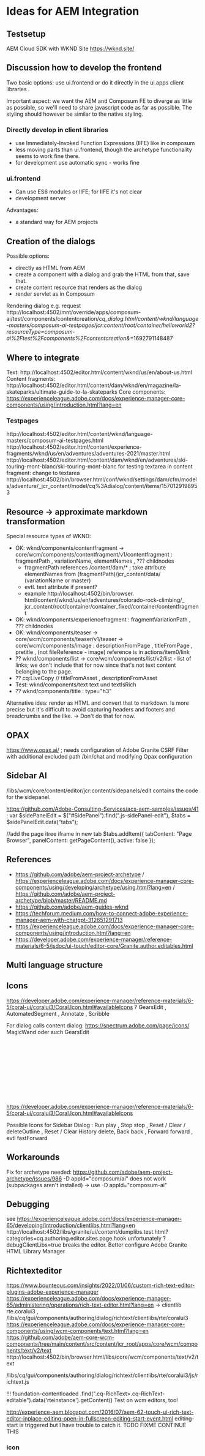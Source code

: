 # Ideas for AEM Integration

## Testsetup

AEM Cloud SDK with WKND Site https://wknd.site/

## Discussion how to develop the frontend

Two basic options: use ui.frontend or do it directly in the ui.apps client libraries .

Important aspect: we want the AEM and Composum FE to diverge as little as possible, so we'll need to share
javascript code as far as possible. The styling should however be similar to the native styling.

### Directly develop in client libraries

- use Immediately-Invoked Function Expressions (IIFE) like in composum
- less moving parts than ui.frontend, though the archetype functionality seems to work fine there.
- for development use automatic sync - works fine

### ui.frontend

- Can use ES6 modules or IIFE; for IIFE it's not clear
- development server

Advantages:

- a standard way for AEM projects

## Creation of the dialogs

Possible options:

- directly as HTML from AEM
- create a component with a dialog and grab the HTML from that, save that.
- create content resource that renders as the dialog
- render servlet as in Composum

Rendering dialog e.g. request
http://localhost:4502/mnt/override/apps/composum-ai/test/components/contentcreation/_cq_dialog.html/content/wknd/language-masters/composum-ai-testpages/jcr:content/root/container/helloworld2?resourceType=composum-ai%2Ftest%2Fcomponents%2Fcontentcreation&_=1692791148487

## Where to integrate

Text:
http://localhost:4502/editor.html/content/wknd/us/en/about-us.html
Content fragments:
http://localhost:4502/editor.html/content/dam/wknd/en/magazine/la-skateparks/ultimate-guide-to-la-skateparks
Core components:
https://experienceleague.adobe.com/docs/experience-manager-core-components/using/introduction.html?lang=en

### Testpages

http://localhost:4502/editor.html/content/wknd/language-masters/composum-ai-testpages.html
http://localhost:4502/editor.html/content/experience-fragments/wknd/us/en/adventures/adventures-2021/master.html
http://localhost:4502/editor.html/content/dam/wknd/en/adventures/ski-touring-mont-blanc/ski-touring-mont-blanc
for testing textarea in content fragment: change to textarea
http://localhost:4502/bin/browser.html/conf/wknd/settings/dam/cfm/models/adventure/_jcr_content/model/cq%3Adialog/content/items/1570129198953

## Resource -> approximate markdown transformation

Special resource types of WKND:

- OK: wknd/components/contentfragment -> core/wcm/components/contentfragment/v1/contentfragment : fragmentPath ,
  variationName, elementNames , ??? childnodes
    - fragmentPath references /content/dam/* ; take attribute elementNames from (fragmentPath)/jcr_content/data/
      (variationName or master)
    - evtl. text attribute if present?
    - example http://localhost:4502/bin/browser.
      html/content/wknd/us/en/adventures/colorado-rock-climbing/_
      jcr_content/root/container/container_fixed/container/contentfragment
- OK: wknd/components/experiencefragment : fragmentVariationPath , ??? childnodes
- OK: wknd/components/teaser -> core/wcm/components/teaser/v1/teaser -> core/wcm/components/image : descriptionFromPage
  , titleFromPage , pretitle ,
  (not fileReference - image)
  reference is in actions/item0/link
- ?? wknd/components/list -> core/wcm/components/list/v2/list - list of links; we don't include that for now since
  that's
  not text content belonging to the page.
- ?? cq:LiveCopy
  // titleFromAsset , descriptionFromAsset
- Test: wknd/components/text text und textIsRich
- ?? wknd/components/title : type="h3"

Alternative idea: render as HTML and convert that to markdown. Is more precise but it's difficult to avoid capturing
headers and footers and breadcrumbs and the like. -> Don't do that for now.

## OPAX

https://www.opax.ai/ ; needs configuration of Adobe Granite CSRF Filter with additional excluded path /bin/chat and
modifying Opax configuration

## Sidebar AI

/libs/wcm/core/content/editor/jcr:content/sidepanels/edit contains the code for the sidepanel.

https://github.com/Adobe-Consulting-Services/acs-aem-samples/issues/41 :
var $sidePanelEdit = $("#SidePanel").find(".js-sidePanel-edit"),
$tabs = $sidePanelEdit.data("tabs");

//add the page itree iframe in new tab
$tabs.addItem({
tabContent: "Page Browser",
panelContent: getPageContent(),
active: false
});

## References

- https://github.com/adobe/aem-project-archetype /
  https://experienceleague.adobe.com/docs/experience-manager-core-components/using/developing/archetype/using.html?lang=en /
  https://github.com/adobe/aem-project-archetype/blob/master/README.md
- https://github.com/adobe/aem-guides-wknd
- https://techforum.medium.com/how-to-connect-adobe-experience-manager-aem-with-chatgpt-312651291713
- https://experienceleague.adobe.com/docs/experience-manager-core-components/using/introduction.html?lang=en
- https://developer.adobe.com/experience-manager/reference-materials/6-5/jsdoc/ui-touch/editor-core/Granite.author.editables.html

## Multi language structure

## Icons

https://developer.adobe.com/experience-manager/reference-materials/6-5/coral-ui/coralui3/Coral.Icon.html#availableIcons
? GearsEdit , AutomatedSegment , Annotate , Scribble

For dialog calls content dialog: https://spectrum.adobe.com/page/icons/ MagicWand oder auch GearsEdit

<coral-icon class="coral-Form-fieldinfo _coral-Icon _coral-Icon--sizeS" icon="infocircle" tabindex="0"
aria-describedby="description_bc498e27-76c6-4923-8968-8e7f8f68a3d7" alt="description" role="img"
aria-label="description" size="S">
<svg focusable="false" aria-hidden="true" class="_coral-Icon--svg _coral-Icon">
<use xlink:href="#spectrum-icon-24-MagicWand"></use>
</svg>
</coral-icon>

https://developer.adobe.com/experience-manager/reference-materials/6-5/coral-ui/coralui3/Coral.Icon.html#availableIcons

Possible Icons for Sidebar Dialog :
Run play , Stop stop , Reset / Clear / deleteOutline , Reset / Clear History delete, Back back , Forward forward ,
evtl fastForward

## Workarounds

Fix for archetype needed:
https://github.com/adobe/aem-project-archetype/issues/986
-D appId="composum/ai" does not work (subpackages aren't installed) -> use -D appId="composum-ai"

## Debugging

see https://experienceleague.adobe.com/docs/experience-manager-65/developing/introduction/clientlibs.html?lang=en
http://localhost:4502/libs/granite/ui/content/dumplibs.test.html?categories=cq.authoring.editor.sites.page.hook
unfortunately ?debugClientLibs=true breaks the editor. Better configure Adobe Granite HTML Library Manager

## Richtexteditor

https://www.bounteous.com/insights/2022/01/06/custom-rich-text-editor-plugins-adobe-experience-manager
https://experienceleague.adobe.com/docs/experience-manager-65/administering/operations/rich-text-editor.html?lang=en ->
clientlib rte.coralui3 , /libs/cq/gui/components/authoring/dialog/richtext/clientlibs/rte/coralui3
https://experienceleague.adobe.com/docs/experience-manager-core-components/using/wcm-components/text.html?lang=en
https://github.com/adobe/aem-core-wcm-components/tree/main/content/src/content/jcr_root/apps/core/wcm/components/text/v2/text
http://localhost:4502/bin/browser.html/libs/core/wcm/components/text/v2/text

/libs/cq/gui/components/authoring/dialog/richtext/clientlibs/rte/coralui3/js/richtext.js

!!! foundation-contentloaded
.find(".cq-RichText>.cq-RichText-editable").data('rteinstance').getContent()
Test on wcm editors, too!

http://experience-aem.blogspot.com/2016/07/aem-62-touch-ui-rich-text-editor-inplace-editing-open-in-fullscreen-editing-start-event.html
editing-start is triggered but I have trouble to catch it. TODO FIXME CONTINUE THIS

### icon

<coral-icon class="coral-Form-fieldinfo _coral-Icon _coral-Icon--sizeS composum-ai-create-dialog-action" icon="gearsEdit" role="img" size="S">
<svg focusable="false" aria-hidden="true" class="_coral-Icon--svg _coral-Icon">
<use xlink:href="#spectrum-icon-18-GearsEdit"></use>
</svg>
</coral-icon>

<button is="coral-button" variant="quietaction" class="rte-toolbar-item _coral-ActionButton" type="button"
title="AI Content Creation" icon="gearsEdit" size="M"><coral-icon size="M"
class="_coral-Icon--sizeS _coral-Icon" role="img" icon="gearsEdit" alt="AI Content Creation"
aria-label="AI Content Creation">
<svg focusable="false" aria-hidden="true" class="_coral-Icon--svg _coral-Icon">
<use xlink:href="#spectrum-icon-18-GearsEdit"></use>
</svg>
</coral-icon><coral-button-label class="_coral-ActionButton-label"></coral-button-label></button>

## ui.frontend

run 'npm run watch' for development.

## Events

possibly relevant, but found no need yet: cq-layer-activated foundation-contentloaded

- coral-overlay:open Triggerred after the overlay is opened with show() or instance.open = true
  https://developer.adobe.com/experience-manager/reference-materials/6-5/coral-ui/coralui3/Coral.Overlay.html#Coral.Overlay:coral-overlay:open
  comes when dialog is opened, after foundation-contentloaded . coral-overlay:beforeopen doesn't work on RTE.
  Argument: dialog

- editing-start triggered in CUI.Richtext.js

### Event flow

- Page editor [1](http://localhost:4502/editor.
  html/content/wknd/language-masters/test/composum-ai-testpages.html)
  or [2](http://localhost:4502/editor.html/content/wknd/language-masters/en/faqs.html)
- [Page properties](http://localhost:4502/mnt/overlay/wcm/core/content/sites/properties.html?item=/content/wknd/language-masters/en/faqs)
- [Experience fragment](http://localhost:4502/editor.
  html/content/experience-fragments/wknd/us/en/adventures/adventures-2021/master.html)
- (not functional
  yet): [Content fragment](http://localhost:4502/mnt/overlay/dam/cfm/admin/content/v2/fragment-editor.html/content/dam/wknd/en/adventures/ski-touring-mont-blanc/ski-touring-mont-blanc)

1. Page editor
    - richttext in document:
        - content frame editing-start on edited div.text
    - richtext editor in dialog
        - editor frame foundation-contentloaded on coral-dialog
        - editor frame dialog-ready on document
        - editor frame editing-start on each div.cq-Richtext-editable
        - editor frame coral-overlay:open on coral-dialog

2. Page properties
    - foundation-contentloaded on document

3. Experience fragment editor
    - editor frame foundation-contentloaded and cq-layer-activated on document
    - richtext in experience fragment:
        - content frame editing-start on div.text
    - richtext in experience fragment going fullscreen
        - editor frame editing-start on div.rte-editor

4. Content fragment editor
    - foundation-content-loaded on document
    - editing-start on div.cfm-multieditor-richtext-editor

### registerdialogs.js flow

#### Registration

cq-sidepanel-loaded -> loadSidebarPanelDialog

cq-layer-activated -> initRteHooks registers registerContentDialogInRichtextEditors for editing-start on
Granite.author.ContentFrame.getDocument()

coral-overlay:open foundation-contentloaded -> prepareDialog -> (insertCreateButtonsForTextareas ,
registerContentDialogInRichtextEditors)

##### Processing

The major problem are the richtext editors: the create button has to be inserted, and the component path and resource
type, and the property name have to be found out, and the reteinstance has to be determined when the button is clicked.

Button creation is triggered on

After the editing-start the toolbar is there, but it's a bit difficult
to find it / see what it is for, as there are several places.

1.
